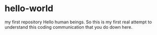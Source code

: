 # hello-world
my first repository
Hello human beings. So this is my first real attempt to understand this coding communication that you do down here. 
